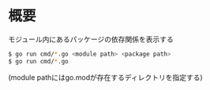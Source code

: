 # 概要
モジュール内にあるパッケージの依存関係を表示する

```sh
$ go run cmd/*.go <module path> <package path>
$ go run cmd/*.go 
```
(module pathにはgo.modが存在するディレクトリを指定する)
